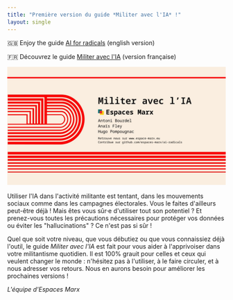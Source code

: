 ```yaml
---
title: "Première version du guide *Militer avec l'IA* !"
layout: single
---
```


🇬🇧 Enjoy the guide [AI for radicals]((https://github.com/espaces-marx/ai-radicals/releases/latest/download/guide_en.pdf)) (english version)

🇫🇷 Découvrez le guide [Militer avec l'IA](https://github.com/espaces-marx/ai-radicals/releases/latest/download/guide_fr.pdf) (version française)

![AI for radicals](/images/illus_ai_radicals.jpeg)

Utiliser l'IA dans l'activité militante est tentant, dans les mouvements sociaux comme dans les campagnes électorales. Vous le faites d'ailleurs peut-être déjà ! Mais êtes vous sûr·e d'utiliser tout son potentiel ? Et prenez-vous toutes les précautions nécessaires pour protéger vos données ou éviter les "hallucinations" ? Ce n'est pas si sûr !

Quel que soit votre niveau, que vous débutiez ou que vous connaissiez déjà l'outil, le guide *Militer avec l'IA* est fait pour vous aider à l'apprivoiser dans votre militantisme quotidien. Il est 100% grauit pour celles et ceux qui veulent changer le monde : n'hésitez pas à l'utiliser, à le faire circuler, et à nous adresser vos retours. Nous en aurons besoin pour améliorer les prochaines versions !

*L'équipe d'Espaces Marx*
